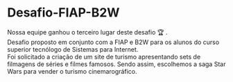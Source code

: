 # Desafio-FIAP-B2W
Nossa equipe ganhou o terceiro lugar deste desafio :trophy: .<br>
Desafio proposto em conjunto com a FIAP e B2W para os alunos do curso superior tecnólogo de Sistemas para Internet.<br>
Foi solicitado a criação de um site de turismo apresentando sets de filmagens de séries e filmes famosos. Sendo assim, escolhemos a saga Star Wars para vender o turismo cinemarográfico.
